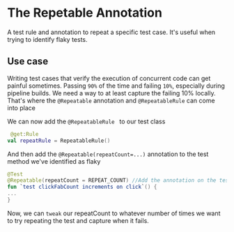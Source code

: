 # The Repetable Annotation
A test rule and annotation to repeat a specific test case. It's useful when trying to identify flaky tests.

## Use case
Writing test cases that verify the execution of concurrent code can get painful sometimes. Passing `90%` of the time and failing `10%`, especially during pipeline builds. 
We need a way to at least capture the failing 10% locally.
That's where the `@Repeatable` annotation and `@RepeatableRule` can come into place

We can now add the ```@RepeatableRule ``` to our test class

```Kotlin 
 @get:Rule
val repeatRule = RepeatableRule()
```

And then add the `@Repeatable(repeatCount=...)` annotation to the test method we've identified as flaky

```Kotlin
@Test
@Repeatable(repeatCount = REPEAT_COUNT) //Add the annotation on the test method to repeat
fun `test clickFabCount increments on click`() {
...
}
```

Now, we can `tweak` our repeatCount to whatever number of times we want to try repeating the test and capture when it fails.

